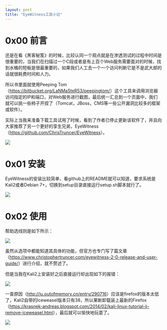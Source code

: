 ```yaml
---
layout: post
title: "EyeWitness工具小记"
---
```


# 0x00 前言

还是在看《黑客秘笈》的时候，比较认同一个观点就是在渗透测试的过程中时间是很重要的，当我们在扫描过一个C段或者是有上百个Web服务需要面对的时候，找到水桶的短板是很最重要的，如果我们人工去一个一个访问判断它是不是武大郎的话就很耗费时间和人力。

所以书里面就使用Peeping Tom（<https://bitbucket.org/LaNMaSteR53/peepingtom/>）这个工具来调用浏览器访问指定的IP和端口，对Web服务进行截图，最后统一汇总到一个页面中，我们就可以挑一些柿子开捏了（Tomcat，JBoss，CMS等一些公开漏洞比较多的框架或软件）。

<!-- more -->

实际上当我来准备下载工具试用了时候，看到了作者已停止更新该软件了，并且向大家推荐了另一个更好的孪生兄弟，EyeWitness（<https://github.com/ChrisTruncer/EyeWitness>）。
 
![][1]

# 0x01 安装

EyeWitness的安装比较简单，看github上的README就可以知道，要求系统是Kali2或者Debian 7+，切换到setup目录直接运行setup.sh脚本就行了。
 
![][2]

# 0x02 使用

帮助选线则是如下所示：

![][3]

虽然从选项中都能知道其具体的功能，但官方也专门写了篇文章（<https://www.christophertruncer.com/eyewitness-2-0-release-and-user-guide/>）进行介绍，就不赘述了。

但是当我在Kali2上安装好之后直接运行却出现如下的报错：

![][4]

一查原因（<http://ju.outofmemory.cn/entry/290716>）应该是firefox的版本太低了，Kali2自带的Iceweasel版本只有38，所以果断卸载装上最新的Firefox（<https://krasnek-andreas.blogspot.com/2014/02/kali-linux-tutorial-ii-remove-iceweasel.html>），最后就可以愉快地玩耍了。
 
![][5]

[1]: http://ojyzyrhpd.bkt.clouddn.com/20161228/1.jpg
[2]: http://ojyzyrhpd.bkt.clouddn.com/20161228/2.jpg
[3]: http://ojyzyrhpd.bkt.clouddn.com/20161228/3.jpg
[4]: http://ojyzyrhpd.bkt.clouddn.com/20161228/4.jpg
[5]: http://ojyzyrhpd.bkt.clouddn.com/20161228/5.jpg
